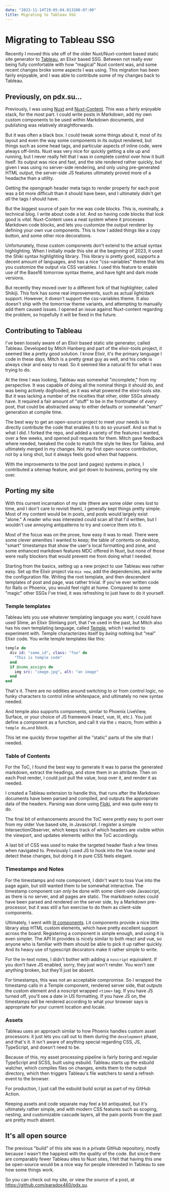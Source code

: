 ```yaml
---
date: "2023-11-14T19:05:04.013200-07:00"
title: Migrating to Tableau SSG
---
```


# Migrating to Tableau SSG

Recently I moved this site off of the older Nuxt/Nuxt-content based static site generator to [Tableau](https://github.com/elixir-tools/tableau), an Elixir based SSG. Between not really ever being fully comfortable with how "magical" Nuxt content was, and some recent changes broke some aspects I was using. This migration has been fairly enjoyable, and I was able to contribute some of my changes back to Tableau.

## Previously, on pdx.su…

Previously, I was using [Nuxt](nuxt.com/) and [Nuxt-Content](https://content.nuxt.com). This was a fairly enjoyable stack, for the most part. I could write posts in Markdown, add my own custom components to be used within Markdown documents, and publishing was relatively straightforwards.

But it was often a black box. I could tweak some things about it, most of its layout and even the way some components in its output rendered, but things such as some head tags, and particular aspects of inline code, were always off-limits. Nuxt was very nice for quickly getting a site up and running, but I never really felt that I was in complete control over how it built itself. Its output was nice and fast, and the site rendered rather quickly, but given I was using no server-side rendering, and only using pre-generated HTML output, the server-side JS features ultimately proved more of a headache than a utility.

Getting the opengraph header meta tags to render properly for each post was a bit more difficult than it should have been, and I ultimately didn't get _all_ the tags I should have.

But the biggest source of pain for me was code blocks. This is, nominally, a technical blog. I write about code a lot. And so having code blocks that look good is _vital_. Nuxt-Content uses a neat system where it processes Markdown code blocks, and lets you customize the output renderer by defining your own vue components. This is how I added things like a copy button, and some other nice decorations.

Unfortunately, those custom components don't extend to the actual syntax highlighting. When I initially made this site at the beginning of 2023, it used the Shiki syntax highlighting library. This library is pretty good, supports a decent amount of languages, and has a nice "css-variables" theme that lets you customize the output via CSS variables. I used this feature to enable use of the Base16 tomorrow syntax theme, and have light and dark mode versions.

But recently they moved over to a different fork of that highlighter, called Shikiji. This fork has some real improvements, such as actual light/dark support. However, it doesn't support the css-variables theme. It also doesn't ship with the tomorrow theme variants, and attempting to manually add them caused issues. I opened an issue against Nuxt-content regarding the problem, so hopefully it will be fixed in the future.

## Contributing to Tableau

I've been loosely aware of an Elixir based static site generator, called Tableau. Developed by Mitch Hanberg and part of the elixir-tools project, it seemed like a pretty good solution. I know Elixir, it's the primary language I code in these days. Mitch is a pretty great guy as well, and his code is always clear and easy to read. So it seemed like a natural fit for what I was trying to do.

At the time I was looking, Tableau was somewhat "incomplete," from my perspective. It was capable of doing all the nominal things it should do, and was being actively dogfooded, as it was what powered the elixir-tools site. But it was lacking a number of the niceities that other, older SSGs already have. It required a fair amount of "stuff" to be in the frontmatter of _every_ post, that could be abstracted away to either defaults or somewhat "smart" generation at compile time.

The best way to get an open-source project to meet your needs is to directly contribute the code that enables it to do so yourself. And so that is what I did. I forked the repo, and added a variety of the features I wanted, over a few weeks, and opened pull requests for them. Mitch gave feedback where needed, tweaked the code to match the style he likes for Tablea, and ultimately merged in my changes. Not my first open-source contribution, not by a long shot, but it always feels good when that happens.

With the improvements to the post (and pages) systems in place, I contributed a sitemap feature, and got down to business, porting my site over.

## Porting my site

With this current incarnation of my site (there are some older ones lost to time, and I don't care to revisit them), I generally kept things pretty simple. Most of my content would be in posts, and posts would largely exist "alone." A reader who was interested could scan all that I'd written, but I wouldn't use annoying antipatterns to try and coerce them into it.

Most of the focus was on the prose, how easy it was to read. There were some clever amenities I wanted to keep; the table of contents on desktop, "smart" timestamps that show the user's local formatting and zone, and some enhanced markdown features MDC offered in Nuxt, but none of those were really blockers that would prevent me from doing what I needed.

Starting from the basics, setting up a new project to use Tableau was rather easy. Set up the Elixir project via `mix new`, add the dependencies, and write the configuration file. Writing the root template, and then descendent templates of post and page, was rather trivial. If you've ever written code for Rails or Phoenix, you would feel right at home. Compared to some "magic" other SSGs I've tried, it was refreshing to just have to do it yourself.

### Temple templates

Tableau lets you use whatever templating language you want; I could have used Slime, an Elixir Slimlang port, that I've used in the past, but Mitch also has his own templating language, called [Temple](https://github.com/mhanberg/temple), which I wanted to experiment with. Temple characterizes itself by _being_ nothing but "real" Elixir code. You write temple templates like this:

```elixir
temple do
  div id: "some_id", class: "foo" do
    "This is temple code"
  end
  if @some_assigns do
    img src: "image.jpg", alt: "an image"
  end
end
```

That's it. There are no oddities around switching to or from control logic, no funky characters to control inline whitespace, and ultimately no new syntax needed.

And temple also supports components, similar to Phoenix LiveView, Surface, or your choice of JS framework (react, vue, lit, etc.). You just define a component as a function, and call it via the `c` macro, from within a `temple do…end` block.

This let me quickly throw together all the "static" parts of the site that I needed.

### Table of Contents

For the ToC, I found the best way to generate it was to parse the generated markdown, extract the headings, and store them in an attribute. Then on each Post render, I could just pull the value, loop over it, and render it as needed.

I created a Tableau extension to handle this, that runs after the Markdown documents have been parsed and compiled, and outputs the appropriate data of the headers. Parsing was done using [Floki](https://github.com/philss/floki), and was quite easy to do.

The final bit of enhancements around the ToC were pretty easy to port over from my older Vue based site, in Javascript. I register a simple IntersectionObserver, which keeps track of which headers are visible within the viewport, and updates elements within the ToC accordingly.

A last bit of CSS was used to make the targeted header flash a few times when navigated to. Previously I used JS to hook into the Vue router and detect these changes, but doing it in pure CSS feels elegant.

### Timestamps and Notes

For the timestamps and note component, I didn't want to toss Vue into the page again, but still wanted them to be somewhat interactive. The timestamp component can _only_ be done with some client-side Javascript, as there is no server, and all pages are static. The markdown notes could have been parsed and rendered on the server side, by a Markdown pre-processor, but it was still a fun exercise to do them as client-side components.

Ultimately, I went with [lit components](https://lit.dev). Lit components provide a nice little library atop HTML custom elements, which have pretty excellent support across the board. Registering a component is simple enough, and using it is even simpler. The API lit provides is nicely similar to both react and vue, so anyone who is familiar with them should be able to pick it up rather quickly. And its heavy use of typescript decorators make it rather simple to write.

For the in-text notes, I didn't bother with adding a `noscript` equivalent. If you don't have JS enabled, sorry, they just won't render. You won't see anything broken, but they'll just be absent.

For timestamps, this was not an acceptable compromise. So I wrapped the timestamp calls in a Temple component, rendered server side, that outputs the custom element and a noscript wrapped `<time>` tag. If you have JS turned off, you'll see a date in US formatting. If you have JS on, the timestamps will be rendered according to what your browser says is appropriate for your current location and locale.

### Assets

Tableau uses an approach similar to how Phoenix handles custom asset processors: it just lets you call out to them during the `development` phase, and that's it. It isn't aware of anything special regarding CSS, JS, TypeScript, and doesn't need to be.

Because of this, my asset processing pipeline is fairly boring and regular TypeScript and SCSS, built using esbuild. Tableau starts up the esbuild watcher, which compiles files on changes, emits them to the output directory, which then triggers Tableau's file watchers to send a refresh event to the browser.

For production, I just call the esbuild build script as part of my GitHub Action.

Keeping assets and code separate may feel a bit antiquated, but it's ultimately rather simple, and with modern CSS features such as scoping, nesting, and customizable cascade layers, all the pain points from the past are pretty much absent.

## It's all open source

The previous "build" of this site was in a private GitHub repository, mostly because I wasn't the happiest with the quality of the code. But since there are comparably fewer Tableau sites to Nuxt sites, I felt that having this one be open-source would be a nice way for people interested in Tableau to see how some things work.

So you can check out my site, or view the source of a post, at <https://github.com/paradox460/pdx.su>.
